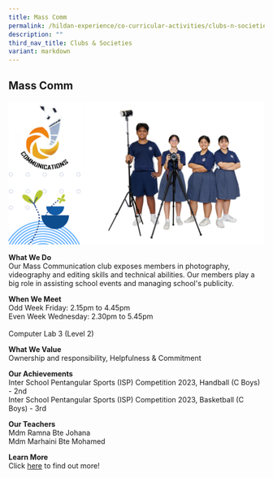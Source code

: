 ```yaml
---
title: Mass Comm
permalink: /hildan-experience/co-curricular-activities/clubs-n-societies/mass-comm/
description: ""
third_nav_title: Clubs & Societies
variant: markdown
---
```

Mass Comm
---------

![](/images/CCA/Mass%20Comm%202023.png)


**What We Do** <br>
Our Mass Communication club exposes members in photography, videography and editing skills and technical abilities. Our members play a big role in assisting school events and managing school's publicity. <br>

**When We Meet** <br>
Odd Week Friday: 2.15pm to 4.45pm<br>
Even Week Wednesday: 2.30pm to 5.45pm<br>  
Computer Lab 3 (Level 2)<br>

**What We Value** <br>
Ownership and responsibility, Helpfulness &amp; Commitment <br>

**Our Achievements**<br>
Inter School Pentangular Sports (ISP) Competition 2023, Handball (C Boys) - 2nd <br>
Inter School Pentangular Sports (ISP) Competition 2023, Basketball (C Boys) - 3rd <br>

**Our Teachers** <br>
Mdm Ramna Bte Johana<br>
Mdm Marhaini Bte Mohamed <br>

**Learn More** <br>
Click&nbsp;[here](/files/CCA/masscom.pdf)&nbsp;to find out more!